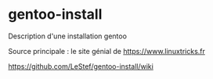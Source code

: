 # gentoo-install
Description d'une installation gentoo

Source principale : le site génial de https://www.linuxtricks.fr


https://github.com/LeStef/gentoo-install/wiki
